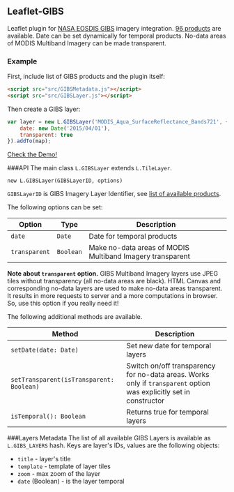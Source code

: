 ## Leaflet-GIBS

Leaflet plugin for [NASA EOSDIS GIBS](https://earthdata.nasa.gov/gibs) imagery integration. [96 products](https://wiki.earthdata.nasa.gov/display/GIBS/GIBS+Available+Imagery+Products) are available. Date can be set dynamically for temporal products. No-data areas of MODIS Multiband Imagery can be made transparent.

### Example
First, include list of GIBS products and the plugin itself:
```html
<script src="src/GIBSMetadata.js"></script>
<script src="src/GIBSLayer.js"></script>
```
Then create a GIBS layer:
```javascript
var layer = new L.GIBSLayer('MODIS_Aqua_SurfaceReflectance_Bands721', {
    date: new Date('2015/04/01'),
    transparent: true
}).addTo(map);
```
[Check the Demo!](http://aparshin.github.io/leaflet-GIBS/examples/)

###API
The main class `L.GIBSLayer` extends `L.TileLayer`.
```
new L.GIBSLayer(GIBSLayerID, options)
```
`GIBSLayerID` is GIBS Imagery Layer Identifier, see [list of available products](https://wiki.earthdata.nasa.gov/display/GIBS/GIBS+Available+Imagery+Products).

The following options can be set:

|Option|Type |Description|
|---|---|---|
|`date`|`Date`|Date for temporal products|
|`transparent`|`Boolean`|Make no-data areas of MODIS Multiband Imagery transparent|

**Note about `transparent` option.** GIBS Multiband Imagery layers use JPEG tiles without transparency (all no-data areas are black). HTML Canvas and corresponding no-data layers are used to make no-data areas transparent. It results in more requests to server and a more computations in browser. So, use this option if you really need it!

The following additional methods are available.

|Method|Description|
|---|---|
|`setDate(date: Date)`|Set new date for temporal layers|
|`setTransparent(isTransparent: Boolean)`|Switch on/off transparency for no-data areas. Works only if `transparent` option was explicitly set in constructor|
|`isTemporal(): Boolean`| Returns true for temporal layers|

###Layers Metadata
The list of all available GIBS Layers is available as `L.GIBS_LAYERS` hash. Keys are layer's IDs, values are the following objects:
  * `title` - layer's title
  * `template` - template of layer tiles
  * `zoom` - max zoom of the layer
  * `date` (Boolean) - is the layer temporal